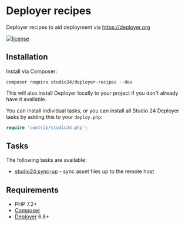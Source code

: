 # Deployer recipes

Deployer recipes to aid deployment via https://deployer.org

[![license][license-badge]][LICENSE]

## Installation

Install via Composer:

```
composer require studio24/deployer-recipes --dev
```

This will also install Deployer locally to your project if you don't already have it available.

You can install individual tasks, or you can install all Studio 24 Deployer tasks by adding this to your `deploy.php`:

```php
require 'contrib/studio24.php';
```

## Tasks

The following tasks are available:

* [studio24:sync-up](docs/sync-up.md) - sync asset files up to the remote host

## Requirements

* PHP 7.2+
* [Composer](https://getcomposer.org/)
* [Deployer](https://deployer.org/) 6.8+

[LICENSE]: ./LICENSE
[license-badge]: https://img.shields.io/badge/license-MIT-blue.svg